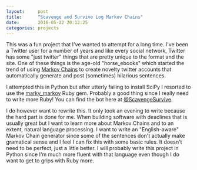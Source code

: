 ```yaml
---
layout:     post
title:      "Scavenge and Survive Log Markov Chains"
date:       2016-05-22 20:12:25
categories: projects
---
```

This was a fun project that I've wanted to attempt for a long time. I've been a Twitter user for a number of years and like every social network, Twitter has some "just twitter" things that are pretty unique to the format and the site. One of these things is the age-old "horse_ebooks" which started the trend of using [Markov Chains](https://en.wikipedia.org/wiki/Markov_chain) to create novelty twitter accounts that automatically generate and post (sometimes) hilarious sentences.
<!--more-->
I attempted this in Python but after utterly failing to install SciPy I resorted to use the [marky_markov](https://github.com/zolrath/marky_markov) Ruby gem. Probably a good thing since I really need to write more Ruby! You can find the bot here at [@ScavengeSurvive](https://twitter.com/ScavengeSurvive).

I do however want to rewrite this. It only took an evening to write because the hard part is done for me. When building software with deadlines that is usually great but I want to learn more about Markov Chains and to an extent, natural language processing. I want to write an "English-aware" Markov Chain generator since some of the sentences don't actually make gramatical sense and I feel I can fix this with some basic rules. It doesn't need to be perfect, just a little better. I will probably write this project in Python since I'm much more fluent with that language even though I do want to get to grips with Ruby more.
